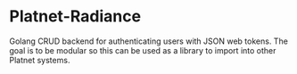 # Platnet-Radiance
Golang CRUD backend for authenticating users with JSON web tokens. The goal is to be modular so this can be used as a library to import into other Platnet systems.
